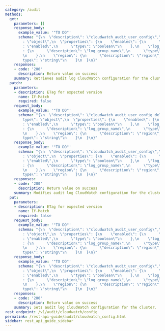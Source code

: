```yaml
---
category: /audit
methods:
  get:
    parameters: []
    response_body:
      example_value: '"TO DO"'
      schema: "{\n  \"description\": \"cloudwatch_audit_user_config\",\n  \"type\"\
        : \"object\",\n  \"properties\": {\n    \"enabled\": {\n      \"description\"\
        : \"enabled\",\n      \"type\": \"boolean\"\n    },\n    \"log_group_name\"\
        : {\n      \"description\": \"log_group_name\",\n      \"type\": \"string\"\
        \n    },\n    \"region\": {\n      \"description\": \"region\",\n      \"\
        type\": \"string\"\n    }\n  }\n}"
    responses:
    - code: '200'
      description: Return value on success
    summary: Retrieves audit log CloudWatch configuration for the cluster.
  patch:
    parameters:
    - description: ETag for expected version
      name: If-Match
      required: false
    request_body:
      example_value: '"TO DO"'
      schema: "{\n  \"description\": \"cloudwatch_audit_user_config_delta\",\n  \"\
        type\": \"object\",\n  \"properties\": {\n    \"enabled\": {\n      \"description\"\
        : \"enabled\",\n      \"type\": \"boolean\"\n    },\n    \"log_group_name\"\
        : {\n      \"description\": \"log_group_name\",\n      \"type\": \"string\"\
        \n    },\n    \"region\": {\n      \"description\": \"region\",\n      \"\
        type\": \"string\"\n    }\n  }\n}"
    response_body:
      example_value: '"TO DO"'
      schema: "{\n  \"description\": \"cloudwatch_audit_user_config\",\n  \"type\"\
        : \"object\",\n  \"properties\": {\n    \"enabled\": {\n      \"description\"\
        : \"enabled\",\n      \"type\": \"boolean\"\n    },\n    \"log_group_name\"\
        : {\n      \"description\": \"log_group_name\",\n      \"type\": \"string\"\
        \n    },\n    \"region\": {\n      \"description\": \"region\",\n      \"\
        type\": \"string\"\n    }\n  }\n}"
    responses:
    - code: '200'
      description: Return value on success
    summary: Modifies audit log CloudWatch configuration for the cluster.
  put:
    parameters:
    - description: ETag for expected version
      name: If-Match
      required: false
    request_body:
      example_value: '"TO DO"'
      schema: "{\n  \"description\": \"cloudwatch_audit_user_config\",\n  \"type\"\
        : \"object\",\n  \"properties\": {\n    \"enabled\": {\n      \"description\"\
        : \"enabled\",\n      \"type\": \"boolean\"\n    },\n    \"log_group_name\"\
        : {\n      \"description\": \"log_group_name\",\n      \"type\": \"string\"\
        \n    },\n    \"region\": {\n      \"description\": \"region\",\n      \"\
        type\": \"string\"\n    }\n  }\n}"
    response_body:
      example_value: '"TO DO"'
      schema: "{\n  \"description\": \"cloudwatch_audit_user_config\",\n  \"type\"\
        : \"object\",\n  \"properties\": {\n    \"enabled\": {\n      \"description\"\
        : \"enabled\",\n      \"type\": \"boolean\"\n    },\n    \"log_group_name\"\
        : {\n      \"description\": \"log_group_name\",\n      \"type\": \"string\"\
        \n    },\n    \"region\": {\n      \"description\": \"region\",\n      \"\
        type\": \"string\"\n    }\n  }\n}"
    responses:
    - code: '200'
      description: Return value on success
    summary: Sets audit log CloudWatch configuration for the cluster.
rest_endpoint: /v1/audit/cloudwatch/config
permalink: /rest-api-guide/audit/cloudwatch_config.html
sidebar: rest_api_guide_sidebar
---
```

